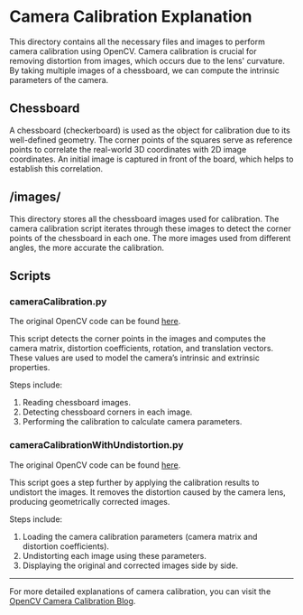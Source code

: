 # Camera Calibration Explanation

This directory contains all the necessary files and images to perform camera calibration using OpenCV. Camera calibration is crucial for removing distortion from images, which occurs due to the lens' curvature. By taking multiple images of a chessboard, we can compute the intrinsic parameters of the camera.

## Chessboard
A chessboard (checkerboard) is used as the object for calibration due to its well-defined geometry. The corner points of the squares serve as reference points to correlate the real-world 3D coordinates with 2D image coordinates. An initial image is captured in front of the board, which helps to establish this correlation.

## /images/
This directory stores all the chessboard images used for calibration. The camera calibration script iterates through these images to detect the corner points of the chessboard in each one. The more images used from different angles, the more accurate the calibration.

## Scripts
### cameraCalibration.py
The original OpenCV code can be found [here](https://github.com/spmallick/learnopencv/blob/master/CameraCalibration/cameraCalibration.py).

This script detects the corner points in the images and computes the camera matrix, distortion coefficients, rotation, and translation vectors. These values are used to model the camera’s intrinsic and extrinsic properties.

Steps include:
1. Reading chessboard images.
2. Detecting chessboard corners in each image.
3. Performing the calibration to calculate camera parameters.

### cameraCalibrationWithUndistortion.py
The original OpenCV code can be found [here](https://github.com/spmallick/learnopencv/blob/master/CameraCalibration/cameraCalibrationWithUndistortion.py).

This script goes a step further by applying the calibration results to undistort the images. It removes the distortion caused by the camera lens, producing geometrically corrected images.

Steps include:
1. Loading the camera calibration parameters (camera matrix and distortion coefficients).
2. Undistorting each image using these parameters.
3. Displaying the original and corrected images side by side.

---

For more detailed explanations of camera calibration, you can visit the [OpenCV Camera Calibration Blog](https://learnopencv.com/camera-calibration-using-opencv/).
